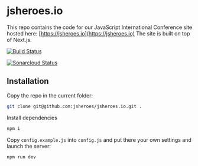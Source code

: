 # jsheroes.io

This repo contains the code for our JavaScript International Conference site hosted here: [https://jsheroes.io](https://jsheroes.io) The site is built on top of Next.js.

[![Build Status](https://travis-ci.org/jsheroes/jsheroes.io.svg?branch=master)](https://travis-ci.org/jsheroes/jsheroes.io)

[![Sonarcloud Status](https://sonarcloud.io/api/project_badges/measure?project=jsheroes_jsheroes.io&metric=alert_status)](https://sonarcloud.io/dashboard?id=jsheroes_jsheroes.io)

## Installation

Copy the repo in the current folder:

```bash
git clone git@github.com:jsheroes/jsheroes.io.git .
```

Install dependencies

```bash
npm i
```

Copy `config.example.js` into `config.js` and put there your own settings and launch the server:

```bash
npm run dev
```

